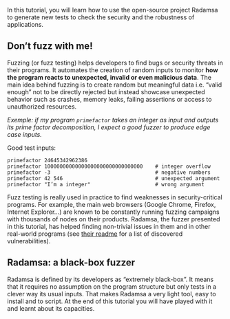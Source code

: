 In this tutorial, you will learn how to use the open-source project Radamsa to generate new tests to check the security and the robustness of applications.

## Don’t fuzz with me!
Fuzzing (or fuzz testing) helps developers to find bugs or security threats in their programs. It automates the creation of random inputs to monitor **how the program reacts to unexpected, invalid or even malicious data**. The main idea behind fuzzing is to create random but meaningful data i.e. “valid enough” not to be directly rejected but instead showcase unexpected behavior such as crashes, memory leaks, failing assertions or access to unauthorized resources. 

*Exemple: if my program `primefactor` takes an integer as input and outputs its prime factor decomposition, I expect a good fuzzer to produce edge case inputs.*

Good test inputs:

```
primefactor 24645342962386
primefactor 10000000000000000000000000000000    # integer overflow
primefactor -3                                  # negative numbers
primefactor 42 546                              # unexpected argument
primefactor "I’m a integer"                     # wrong argument
``` 

Fuzz testing is really used in practice to find weaknesses in security-critical programs. For example, the main web browsers (Google Chrome, Firefox, Internet Explorer…) are known to be constantly running fuzzing campaigns with thousands of nodes on their products. Radamsa, the fuzzer presented in this tutorial, has helped finding non-trivial issues in them and in other real-world programs (see [their readme](https://gitlab.com/akihe/radamsa#some-known-results) for a list of discovered vulnerabilities).

## Radamsa: a black-box fuzzer
Radamsa is defined by its developers as “extremely black-box”. It means that it requires no assumption on the program structure but only tests in a clever way its usual inputs. That makes Radamsa a very light tool, easy to install and to script. At the end of this tutorial you will have played with it and learnt about its capacities.
